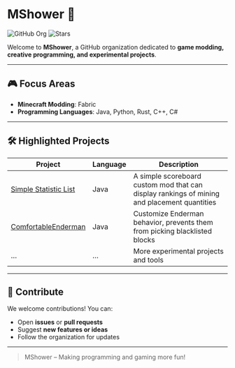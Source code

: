 # MShower 🚀

![GitHub Org](https://img.shields.io/badge/Organization-MShower-blue) ![Stars](https://img.shields.io/github/stars/MShower?style=social)

Welcome to **MShower**, a GitHub organization dedicated to **game modding, creative programming, and experimental projects**.

---

## 🎮 Focus Areas

- **Minecraft Modding**: Fabric 
- **Programming Languages**: Java, Python, Rust, C++, C#  

---

## 🛠 Highlighted Projects

| Project | Language | Description |
|---------|---------|-------------|
| [Simple Statistic List](https://github.com/MShower/Simple-Statistic-List) | Java | A simple scoreboard custom mod that can display rankings of mining and placement quantities |
| [ComfortableEnderman](https://github.com/MShower/Comfortable-Enderman) | Java | Customize Enderman behavior, prevents them from picking blacklisted blocks |
| … | … | More experimental projects and tools |

---

## 🤝 Contribute

We welcome contributions! You can:

- Open **issues** or **pull requests**  
- Suggest **new features or ideas**  
- Follow the organization for updates  

---

> MShower – Making programming and gaming more fun!
